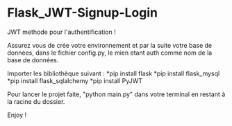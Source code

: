 # Flask_JWT-Signup-Login
JWT methode pour l'authentification !


Assurez vous de crée votre environnement et par la suite votre base de données, dans le fichier config.py, le mien etant auth comme nom de la base de données.

Importer les bibliothèque suivant :
    *pip install flask
    *pip install flask_mysql
    *pip install flask_sqlalchemy
    *pip install PyJWT

Pour lancer le projet faite, "python main.py" dans votre terminal en restant à la racine du dossier.

Enjoy !

